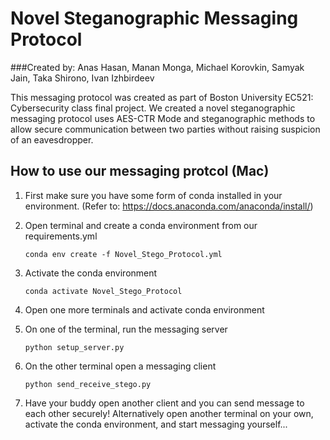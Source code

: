 # Novel Steganographic Messaging Protocol
###Created by: Anas Hasan, Manan Monga, Michael Korovkin, Samyak Jain, Taka Shirono, Ivan Izhbirdeev

This messaging protocol was created as part of Boston University EC521: Cybersecurity class final project. We created a novel steganographic messaging protocol uses AES-CTR Mode and steganographic methods to allow secure communication between two parties without raising suspicion of an eavesdropper.

## How to use our messaging protcol (Mac)
1. First make sure you have some form of conda installed in your environment. (Refer to: <https://docs.anaconda.com/anaconda/install/>)
2. Open terminal and create a conda environment from our requirements.yml

    `conda env create -f Novel_Stego_Protocol.yml`
    
3. Activate the conda environment

    `conda activate Novel_Stego_Protocol`
    
4. Open one more terminals and activate conda environment

5. On one of the terminal, run the messaging server
    
    `python setup_server.py`

6. On the other terminal open a messaging client

    `python send_receive_stego.py`
    
7. Have your buddy open another client and you can send message to each other securely! Alternatively open another terminal on your own, activate the conda environment, and start messaging yourself...